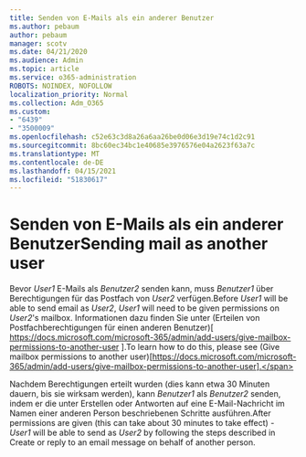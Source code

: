 ```yaml
---
title: Senden von E-Mails als ein anderer Benutzer
ms.author: pebaum
author: pebaum
manager: scotv
ms.date: 04/21/2020
ms.audience: Admin
ms.topic: article
ms.service: o365-administration
ROBOTS: NOINDEX, NOFOLLOW
localization_priority: Normal
ms.collection: Adm_O365
ms.custom:
- "6439"
- "3500009"
ms.openlocfilehash: c52e63c3d8a26a6aa26be0d06e3d19e74c1d2c91
ms.sourcegitcommit: 8bc60ec34bc1e40685e3976576e04a2623f63a7c
ms.translationtype: MT
ms.contentlocale: de-DE
ms.lasthandoff: 04/15/2021
ms.locfileid: "51830617"
---
```

# <a name="sending-mail-as-another-user"></a><span data-ttu-id="f6766-102">Senden von E-Mails als ein anderer Benutzer</span><span class="sxs-lookup"><span data-stu-id="f6766-102">Sending mail as another user</span></span>

<span data-ttu-id="f6766-103">Bevor *User1* E-Mails als *Benutzer2* senden kann, muss *Benutzer1* über Berechtigungen für das Postfach von *User2* verfügen.</span><span class="sxs-lookup"><span data-stu-id="f6766-103">Before *User1* will be able to send email as *User2*, *User1* will need to be given permissions on *User2*'s mailbox.</span></span> <span data-ttu-id="f6766-104">Informationen dazu finden Sie unter (Erteilen von Postfachberechtigungen für einen anderen Benutzer)[ https://docs.microsoft.com/microsoft-365/admin/add-users/give-mailbox-permissions-to-another-user ].</span><span class="sxs-lookup"><span data-stu-id="f6766-104">To learn how to do this, please see (Give mailbox permissions to another user)[https://docs.microsoft.com/microsoft-365/admin/add-users/give-mailbox-permissions-to-another-user].</span></span>

<span data-ttu-id="f6766-105">Nachdem Berechtigungen erteilt wurden (dies kann etwa 30 Minuten dauern, bis sie wirksam werden), kann *Benutzer1* als *Benutzer2* senden, indem er die unter Erstellen oder Antworten auf eine E-Mail-Nachricht im Namen einer anderen Person beschriebenen Schritte ausführen.</span><span class="sxs-lookup"><span data-stu-id="f6766-105">After permissions are given (this can take about 30 minutes to take effect) - *User1* will be able to send as *User2* by following the steps described in Create or reply to an email message on behalf of another person.</span></span>
